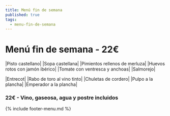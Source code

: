 ```yaml
---
title: Menú fin de semana
published: true
tags:
  - menu-fin-de-semana
---
```


# Menú fin de semana - 22€

|Pisto castellano|
|Sopa castellana|
|Pimientos rellenos de merluza|
|Huevos rotos con jamón ibérico|
|Tomate con ventresca y anchoas|
|Salmorejo|

|Entrecot|
|Rabo de toro al vino tinto|
|Chuletas de cordero|
|Pulpo a la plancha|
|Emperador a la plancha|

### 22€ - Vino, gaseosa, agua y postre incluidos


{% include footer-menu.md %}
